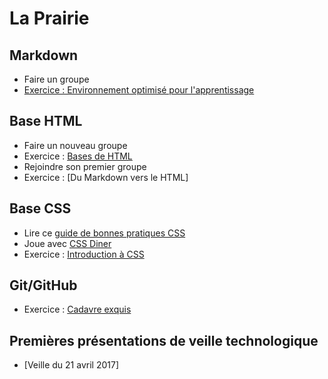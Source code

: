# La Prairie

## Markdown

- Faire un groupe 
- [Exercice : Environnement optimisé pour l'apprentissage](https://github.com/becodeorg/And-learning-environment)


## Base HTML

- Faire un nouveau groupe
- Exercice : [Bases de HTML](https://github.com/becodeorg/BXLCentral/blob/master/01-La-prairie/exercice-html-basic.md)
- Rejoindre son premier groupe 
- Exercice : [Du Markdown vers le HTML]


## Base CSS

- Lire ce [guide de bonnes pratiques CSS](http://guidecss.fr/)
- Joue avec [CSS Diner](http://flukeout.github.io/)
- Exercice : [Introduction à CSS](https://github.com/becodeorg/BXLCentral/blob/master/01-La-prairie/exercice-markdown-to-html-and-css.md)


## Git/GitHub

- Exercice : [Cadavre exquis](https://github.com/becodeorg/BXLCentral/blob/master/01-La-prairie/exercice-cadavre-exquis.md)


## Premières présentations de veille technologique
- [Veille du 21 avril 2017]
